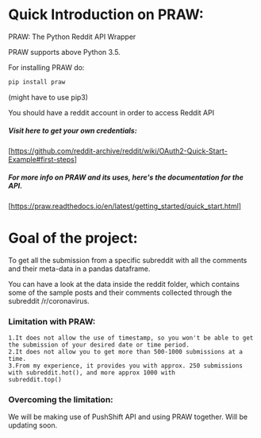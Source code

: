 # Quick Introduction on PRAW: 

PRAW: The Python Reddit API Wrapper

PRAW supports above Python 3.5. 

For installing PRAW do:
```python
pip install praw 
```
(might have to use pip3)


You should have a reddit account in order to access Reddit API

##### Visit here to get your own credentials: 

[https://github.com/reddit-archive/reddit/wiki/OAuth2-Quick-Start-Example#first-steps]


##### For more info on PRAW and its uses, here's the documentation for the API. 

[https://praw.readthedocs.io/en/latest/getting_started/quick_start.html]


# Goal of the project:

To get all the submission from a specific subreddit with all the comments and their meta-data in a pandas dataframe. 

You can have a look at the data inside the reddit folder, which contains some of the sample posts and their comments collected through the subreddit /r/coronavirus. 

### Limitation with PRAW:
	1.It does not allow the use of timestamp, so you won't be able to get the submission of your desired date or time period. 
	2.It does not allow you to get more than 500-1000 submissions at a time. 
	3.From my experience, it provides you with approx. 250 submissions with subreddit.hot(), and more approx 1000 with 
	subreddit.top()


### Overcoming the limitation:

We will be making use of PushShift API and using PRAW together. Will be updating soon. 



